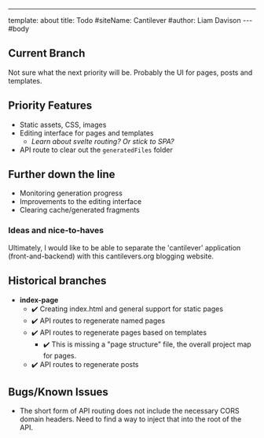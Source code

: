 ---
template: about
title: Todo
#siteName: Cantilever
#author: Liam Davison
--- #body
## Current Branch

Not sure what the next priority will be. Probably the UI for pages, posts and templates.

## Priority Features

- Static assets, CSS, images
- Editing interface for pages and templates
  - _Learn about svelte routing? Or stick to SPA?_
- API route to clear out the `generatedFiles` folder

## Further down the line

- Monitoring generation progress
- Improvements to the editing interface
- Clearing cache/generated fragments

### Ideas and nice-to-haves

Ultimately, I would like to be able to separate the 'cantilever' application (front-and-backend) with this cantilevers.org blogging website.

## Historical branches

- **index-page**
  - ✔️ Creating index.html and general support for static pages
  - ✔️ API routes to regenerate named pages
  - ✔️ API routes to regenerate pages based on templates
    - ✔️ This is missing a "page structure" file, the overall project map for pages.
  - ✔️ API routes to regenerate posts

## Bugs/Known Issues

- The short form of API routing does not include the necessary CORS domain headers. Need to find a way to inject that into the root of the API.